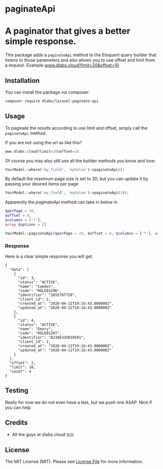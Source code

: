 # paginateApi
# A paginator that gives a better simple response.

This package adds a `paginateApi` method to the Eloquent query builder that listens to those parameters and also allows you to use offset and limit from a request. Example www.dlabs.cloud?limit=20&offset=10

## Installation

You can install the package via composer:

```bash
composer require dlabs/laravel-paginate-api
```


## Usage

To paginate the results according to use limit and offset, simply call the `paginateApi` method.

If you are not using the url as like this?
```php
www.dlabs.cloud?limit=20&offset=10
```

Of course you may also still use all the builder methods you know and love:

```php
YourModel::where('my_field', 'myValue')->paginateApi();
```

By default the maximum page size is set to 20, but you can update it by passing your desired items per page

```php
YourModel::where('my_field', 'myValue')->paginateApi(30);
```
Apparently the *paginateApi* method can take in below in 
```php
$perPage = 20, 
$offset = 0, 
$columns = ['*'], 
array $options = []

YourModel::paginateApi($perPage = 20, $offset = 0, $columns = ['*'], array $options = [])
```
### Response
Here is a clear simple response you will get.

    {
      "data": [
        {
          "id": 3,
          "status": "ACTIVE",
          "name": "Camden",
          "code": "ROLE01296",
          "identifier": "2655707720",
          "client_id": 1,
          "created_at": "2020-04-12T19:16:43.000000Z",
          "updated_at": "2020-04-12T19:16:43.000000Z"
        },
        {
          "id": 4,
          "status": "ACTIVE",
          "name": "Emory",
          "code": "ROLE01297",
          "identifier": "82386335018501",
          "client_id": 1,
          "created_at": "2020-04-12T19:16:43.000000Z",
          "updated_at": "2020-04-12T19:16:43.000000Z"
        }
      ],
      "offset": 2,
      "limit": 10,
      "count": 4
    }

## Testing
Really for now we do not even have a test, but we push one ASAP. Nice if you can help


## Credits

- All the guys at dlabs.cloud 🇳🇬


## License

The MIT License (MIT). Please see [License File](LICENSE.md) for more information.
